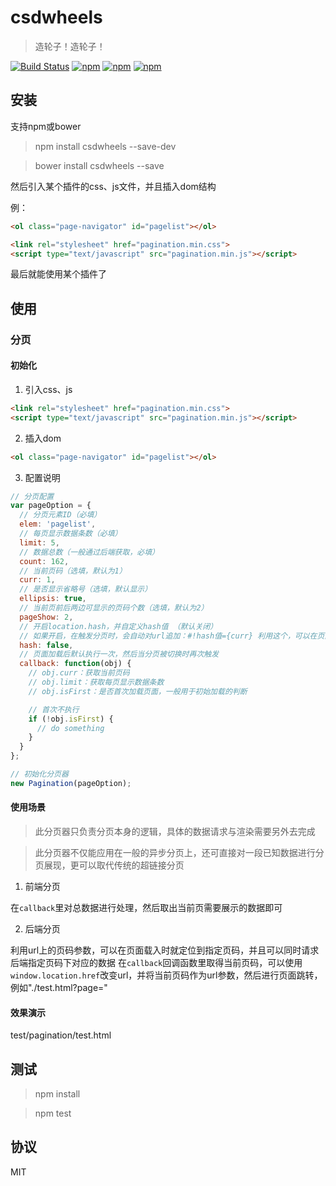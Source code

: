 # csdwheels

> 造轮子！造轮子！

[![Build Status](https://travis-ci.org/csdoker/csdwheels.svg?branch=master)](https://travis-ci.org/csdoker/csdwheels) [![npm](https://img.shields.io/npm/v/csdwheels.svg?style=flat-square)](https://www.npmjs.com/package/csdwheels) [![npm](https://img.shields.io/npm/dt/csdwheels.svg?style=flat-square)](https://www.npmjs.com/package/csdwheels) [![npm](https://img.shields.io/npm/l/csdwheels.svg?style=flat-square)](https://www.npmjs.com/package/csdwheels)


## 安装

支持npm或bower

> npm install csdwheels --save-dev

> bower install csdwheels --save

然后引入某个插件的css、js文件，并且插入dom结构

例：
```html
<ol class="page-navigator" id="pagelist"></ol>

<link rel="stylesheet" href="pagination.min.css">
<script type="text/javascript" src="pagination.min.js"></script>
```

最后就能使用某个插件了


## 使用

### 分页

#### 初始化

1. 引入css、js
```html
<link rel="stylesheet" href="pagination.min.css">
<script type="text/javascript" src="pagination.min.js"></script>
```

2. 插入dom
```html
<ol class="page-navigator" id="pagelist"></ol>
```

3. 配置说明
```js
// 分页配置
var pageOption = {
  // 分页元素ID（必填）
  elem: 'pagelist',
  // 每页显示数据条数（必填）
  limit: 5,
  // 数据总数（一般通过后端获取，必填）
  count: 162,
  // 当前页码（选填，默认为1）
  curr: 1,
  // 是否显示省略号（选填，默认显示）
  ellipsis: true,
  // 当前页前后两边可显示的页码个数（选填，默认为2）
  pageShow: 2,
  // 开启location.hash，并自定义hash值 （默认关闭）
  // 如果开启，在触发分页时，会自动对url追加：#!hash值={curr} 利用这个，可以在页面载入时就定位到指定页
  hash: false,
  // 页面加载后默认执行一次，然后当分页被切换时再次触发
  callback: function(obj) {
    // obj.curr：获取当前页码
    // obj.limit：获取每页显示数据条数
    // obj.isFirst：是否首次加载页面，一般用于初始加载的判断

    // 首次不执行
    if (!obj.isFirst) {
      // do something
    }
  }
};

// 初始化分页器
new Pagination(pageOption);
```

#### 使用场景

> 此分页器只负责分页本身的逻辑，具体的数据请求与渲染需要另外去完成

> 此分页器不仅能应用在一般的异步分页上，还可直接对一段已知数据进行分页展现，更可以取代传统的超链接分页

1. 前端分页

在`callback`里对总数据进行处理，然后取出当前页需要展示的数据即可

2. 后端分页

利用url上的页码参数，可以在页面载入时就定位到指定页码，并且可以同时请求后端指定页码下对应的数据
在`callback`回调函数里取得当前页码，可以使用`window.location.href`改变url，并将当前页码作为url参数，然后进行页面跳转，例如"./test.html?page="

#### 效果演示

test/pagination/test.html

## 测试

> npm install

> npm test


## 协议

MIT

